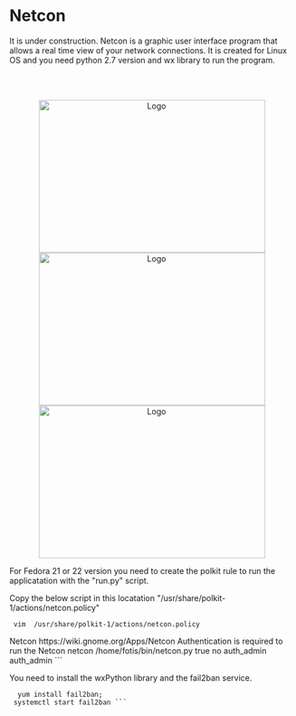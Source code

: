 <h1>Netcon</h1>
It is under construction. 
Netcon is a graphic user interface program that allows a real time view of your network connections. It is created for Linux OS and you need python 2.7 version and wx library to run the program.

<br><br><p align="center">
<img src="https://github.com/ftsiadimos/netcon/blob/master/icons/image1.png" width="400" height="270" alt="Logo"/>
<img src="https://github.com/ftsiadimos/netcon/blob/master/icons/image2.png" width="400" height="270" alt="Logo"/>
<img src="https://github.com/ftsiadimos/netcon/blob/master/icons/image3.png" width="400" height="270" alt="Logo"/></p>

For Fedora 21 or 22 version you need to create the polkit rule to run the applicatation with the "run.py" script.


Copy the below script in this locatation "/usr/share/polkit-1/actions/netcon.policy"

``` vim  /usr/share/polkit-1/actions/netcon.policy```

<?xml version="1.0" encoding="UTF-8"?>
<!DOCTYPE policyconfig PUBLIC
 "-//freedesktop//DTD PolicyKit Policy Configuration 1.0//EN"
 "http://www.freedesktop.org/standards/PolicyKit/1/policyconfig.dtd">

<policyconfig>
<vendor>Netcon</vendor>
<vendor_url>https://wiki.gnome.org/Apps/Netcon</vendor_url>
<action id="netcon">
<message>Authentication is required to run the Netcon</message>
<icon_name>netcon</icon_name>
<annotate key="org.freedesktop.policykit.exec.path">/home/fotis/bin/netcon.py</annotate>
<annotate key="org.freedesktop.policykit.exec.allow_gui">true</annotate>
<defaults>
 <allow_any>no</allow_any>
 <allow_inactive>auth_admin</allow_inactive>
 <allow_active>auth_admin</allow_active>
</defaults>
</action>

</policyconfig>
```


You need to install the wxPython library and the fail2ban service.

``` yum install wxPython;
  yum install fail2ban;
 systemctl start fail2ban ```
